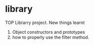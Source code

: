 # library
TOP Librarry project.
New things learnt
 1. Object constructors and prototypes
 2. how to properly use the filter method.